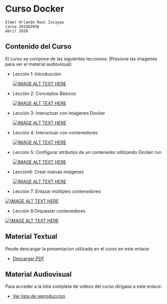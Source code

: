 # Curso Docker

```
Elmer Orlando Real Ixcayau
Carne 201503936
Abril 2020
```

## Contenido del Curso

El curso se compone de las siguientes lecciones: (Presione las imagenes para ver el material audiovisual)

- Lección 1: Introducción

   [![IMAGE ALT TEXT HERE](https://img.youtube.com/vi/yTcA1dr9FZs/0.jpg)](https://www.youtube.com/watch?v=yTcA1dr9FZs)

- Lección 2: Conceptos Básicos

   [![IMAGE ALT TEXT HERE](https://img.youtube.com/vi/c-6q4K792Ks/0.jpg)](https://www.youtube.com/watch?v=c-6q4K792Ks)

- Lección 3: Interactuar con imágenes Docker

   [![IMAGE ALT TEXT HERE](https://img.youtube.com/vi/z3cSg5gyzOc/0.jpg)](https://www.youtube.com/watch?v=z3cSg5gyzOc)

- Lección 4: Interactuar con contenedores

   [![IMAGE ALT TEXT HERE](https://img.youtube.com/vi/6lnhR1nOS78/0.jpg)](https://www.youtube.com/watch?v=6lnhR1nOS78)

- Lección 5: Configurar atributos de un contenedor utilizando Docker run  

   [![IMAGE ALT TEXT HERE](https://img.youtube.com/vi/5cdPrCFASjU/0.jpg)](https://www.youtube.com/watch?v=5cdPrCFASjU)

- Lección6: Crear nuevas imágenes 

   [![IMAGE ALT TEXT HERE](https://img.youtube.com/vi/-RKMbB4-huI/0.jpg)](https://www.youtube.com/watch?v=-RKMbB4-huI)

- Lección 7: Enlazar múltiples contenedores

[![IMAGE ALT TEXT HERE](https://img.youtube.com/vi/_gUfz85GqaY/0.jpg)](https://www.youtube.com/watch?v=_gUfz85GqaY)

- Lección 8:Orquestar contenedores

[![IMAGE ALT TEXT HERE](https://img.youtube.com/vi/Aq9hXpdTns0/0.jpg)](https://www.youtube.com/watch?v=Aq9hXpdTns0)

## Material Textual
Peude descargar la presentacion utilizada en el curso en este enlace:
- [Descargar PDF](https://github.com/ElmerReal/Tesis-201503936/raw/master/Docker/Tesis_201503936%20Curso%20Docker.pdf)

## Material Audiovisual
Para acceder a la lista completa de videos del curso dirigase a este enlace:
- [Ver lista de reproduccion](https://www.youtube.com/playlist?list=PLrKKA2ApdaaCy1xPGopTL4OreZ-w2kgQX).



